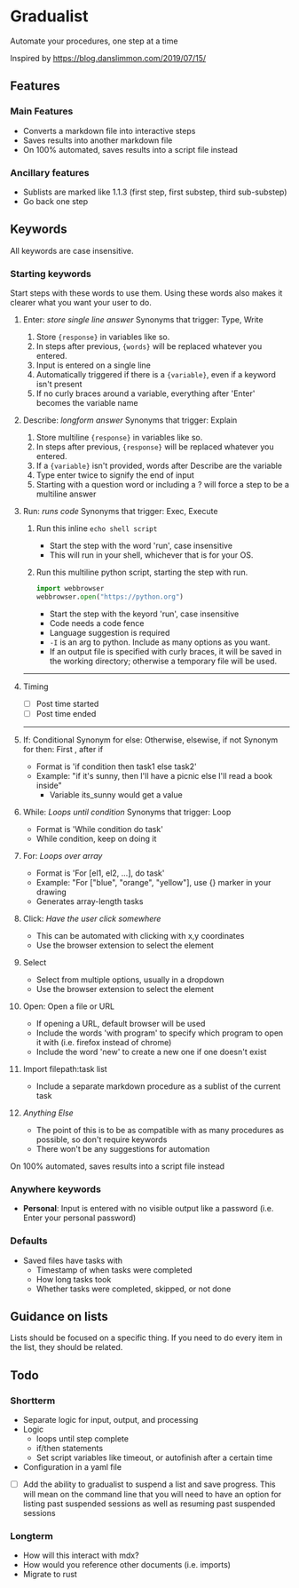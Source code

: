 # Gradualist

Automate your procedures, one step at a time

Inspired by https://blog.danslimmon.com/2019/07/15/

## Features



### Main Features

* Converts a markdown file into interactive steps
* Saves results into another markdown file
* On 100% automated, saves results into a script file instead

### Ancillary features

* Sublists are marked like 1.1.3 (first step, first substep, third sub-substep)
* Go back one step

## Keywords

All keywords are case insensitive.

### Starting keywords

Start steps with these words to use them.
Using these words also makes it clearer what you want your user to do.

1. Enter: *store single line answer*
    Synonyms that trigger: Type, Write
    1. Store `{response}` in variables like so.
    2. In steps after previous, `{words}` will be replaced whatever you entered.
    3. Input is entered on a single line
    4. Automatically triggered if there is a `{variable}`, even if a keyword isn't present
    5. If no curly braces around a variable, everything after 'Enter' becomes the variable name
2. Describe: *longform answer*
    Synonyms that trigger: Explain
    1. Store multiline `{response}` in variables like so.
    2. In steps after previous, `{response}` will be replaced whatever you entered.
    3. If a `{variable}` isn't provided, words after Describe are the variable
    4. Type enter twice to signify the end of input
    5. Starting with a question word or including a ? will force a step to be a multiline answer
3. Run: *runs code*
    Synonyms that trigger: Exec, Execute
    1. Run this inline `echo shell script`
        * Start the step with the word 'run', case insensitive
        * This will run in your shell, whichever that is for your OS.
    2. Run this multiline python script, starting the step with run.

        ```python -I {example.py}
        import webbrowser
        webbrowser.open("https://python.org")
        ```

        * Start the step with the keyord 'run', case insensitive
        * Code needs a code fence
        * Language suggestion is required
        * `-I` is an arg to python. Include as many options as you want.
        * If an output file is specified with curly braces, it will be saved in
            the working directory; otherwise a temporary file will be used.

   ---
4. Timing
    * [ ] Post time started
    * [ ] Post time ended

   ---
5. If: Conditional
    Synonym for else: Otherwise, elsewise, if not
    Synonym for then: First , after if
    * Format is 'if condition then task1 else task2'
    * Example: "if it's sunny, then I'll have a picnic else I'll read a book inside"
        * Variable its_sunny would get a value
6. While: *Loops until condition*
    Synonyms that trigger: Loop
    * Format is 'While condition do task'
    * While condition, keep on doing it
7. For: *Loops over array*
    * Format is 'For [el1, el2, ...], do task'
    * Example: "For ["blue", "orange", "yellow"], use {} marker in your drawing
    * Generates array-length tasks
8. Click: *Have the user click somewhere*
    * This can be automated with clicking with x,y coordinates
    * Use the browser extension to select the element
9. Select
    * Select from multiple options, usually in a dropdown
    * Use the browser extension to select the element
10. Open: Open a file or URL
    * If opening a URL, default browser will be used
    * Include the words 'with program' to specify which program to open it with (i.e. firefox
      instead of chrome)
    * Include the word 'new' to create a new one if one doesn't exist
11. Import filepath:task list
    * Include a separate markdown procedure as a sublist of the current task
12. *Anything Else*
    * The point of this is to be as compatible with as many procedures as
      possible, so don't require keywords
    * There won't be any suggestions for automation

On 100% automated, saves results into a script file instead

### Anywhere keywords

* **Personal**: Input is entered with no visible output like a password (i.e. Enter your personal password)

### Defaults

* Saved files have tasks with
    * Timestamp of when tasks were completed
    * How long tasks took
    * Whether tasks were completed, skipped, or not done

## Guidance on lists

Lists should be focused on a specific thing. If you need to do every item in the list, they should be related.

## Todo

### Shortterm

* Separate logic for input, output, and processing
* Logic
    * loops until step complete
    * if/then statements
    * Set script variables like timeout, or autofinish after a certain time
* Configuration in a yaml file
* [ ] Add the ability to gradualist to suspend a list and save progress. This will mean on the
command line that you will need to have an option for listing past suspended sessions
as well as resuming past suspended sessions

### Longterm

* How will this interact with mdx?
* How would you reference other documents (i.e. imports)
* Migrate to rust
